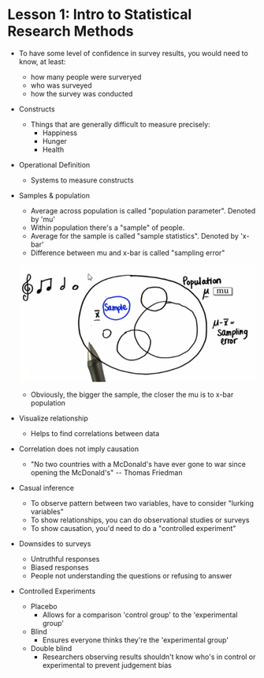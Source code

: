 # Lesson 1: Intro to Statistical Research Methods

* To have some level of confidence in survey results, you would need to know, at least:
    * how many people were surveryed
    * who was surveyed
    * how the survey was conducted
* Constructs
    * Things that are generally difficult to measure precisely:
        * Happiness
        * Hunger
        * Health
* Operational Definition
    * Systems to measure constructs
* Samples & population
    * Average across population is called "population parameter". Denoted by 'mu'
    * Within population there's a "sample" of people.
    * Average for the sample is called "sample statistics". Denoted by 'x-bar'
    * Difference between mu and x-bar is called "sampling error"

    <img src="./images/sample_and_population.png"></img>

    * Obviously, the bigger the sample, the closer the mu is to x-bar population
* Visualize relationship
    * Helps to find correlations between data
* Correlation does not imply causation
    * "No two countries with a McDonald's have ever gone to war since opening the McDonald's" -- Thomas Friedman
* Casual inference
    * To observe pattern between two variables, have to consider "lurking variables"
    * To show relationships, you can do observational studies or surveys
    * To show causation, you'd need to do a "controlled experiment"
* Downsides to surveys
    * Untruthful responses
    * Biased responses
    * People not understanding the questions or refusing to answer
* Controlled Experiments
    * Placebo
        * Allows for a comparison 'control group' to the 'experimental group'
    * Blind
        * Ensures everyone thinks they're the 'experimental group'
    * Double blind
        * Researchers observing results shouldn't know who's in control or experimental to prevent judgement bias
